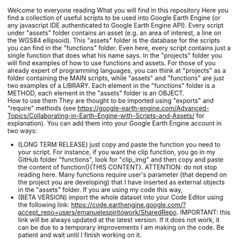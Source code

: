 Welcome to everyone reading
What you will find in this repository
Here you find a collection of useful scripts to be used into Google Earth Engine (or any javascript IDE authenticated to Google Earth Engine API). Every script under "assets" folder contains an asset (e.g. an area of interest, a line on the WGS84 ellipsoid). This "assets" folder is the database for the scripts you can find in the "functions" folder. Even here, every script contains just a single function that does what his name says. In the "projects" folder you will find examples of how to use functions and assets. For those of you already expert of programming languages, you can think at "projects" as a folder containing the MAIN scripts, while "assets" and "functions" are just two examples of a LIBRARY. Each element in the "functions" folder is a METHOD, each element in the "assets" folder is an OBJECT.   
How to use them 
They are thought to be imported using "exports" and "require" methods (see https://google-earth-engine.com/Advanced-Topics/Collaborating-in-Earth-Engine-with-Scripts-and-Assets/ for explanation). You can add them into your Google Earth Engine account in two ways:
- (LONG TERM RELEASE) just copy and paste the function you need to your script. For instance, if you want the clip function, you go in my GitHub folder "functions", look for "clip_img" and then copy and paste the content of function(){THIS CONTENT}. ATTENTION: do not stop reading here. Many functions require user's parameter (that depend on the project you are developing) that I have inserted as external objects in the "assets" folder. If you are using my code this way,
- (BETA VERSION) import the whole dataset into your Code Editor using the following link: https://code.earthengine.google.com/?accept_repo=users/emanuelespiritowork/SharedRepo. IMPORTANT: this link will be always updated at the latest version. If it does not work, it can be due to a temporary improvements I am making on the code. Be patient and wait until I finish working on it. 
